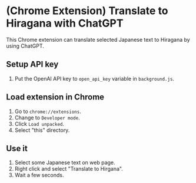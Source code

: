 # (Chrome Extension) Translate to Hiragana with ChatGPT

This Chrome extension can translate selected Japanese text to Hiragana by using ChatGPT.

## Setup API key

1. Put the OpenAI API key to `open_api_key` variable in `background.js`.

## Load extension in Chrome

1. Go to `chrome://extensions`.
1. Change to `Developer mode`.
1. Click `Load unpacked`.
1. Select "this" directory.

## Use it

1. Select some Japanese text on web page.
1. Right click and select "Translate to Hirgana".
1. Wait a few seconds.
